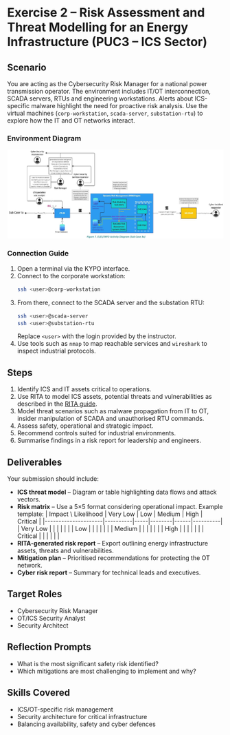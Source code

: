 # Exercise 2 – Risk Assessment and Threat Modelling for an Energy Infrastructure (PUC3 – ICS Sector)

## Scenario
You are acting as the Cybersecurity Risk Manager for a national power transmission operator. The environment includes IT/OT interconnection, SCADA servers, RTUs and engineering workstations. Alerts about ICS-specific malware highlight the need for proactive risk analysis. Use the virtual machines (`corp-workstation`, `scada-server`, `substation-rtu`) to explore how the IT and OT networks interact.

### Environment Diagram
![Energy topology](../static/diagram_energy.png)

### Connection Guide
1. Open a terminal via the KYPO interface.
2. Connect to the corporate workstation:
   ```bash
   ssh <user>@corp-workstation
   ```
3. From there, connect to the SCADA server and the substation RTU:
   ```bash
   ssh <user>@scada-server
   ssh <user>@substation-rtu
   ```
   Replace `<user>` with the login provided by the instructor.
4. Use tools such as `nmap` to map reachable services and `wireshark` to inspect industrial protocols.

## Steps
1. Identify ICS and IT assets critical to operations.
2. Use RITA to model ICS assets, potential threats and vulnerabilities as described in the [RITA guide](rita_guide.md).
3. Model threat scenarios such as malware propagation from IT to OT, insider manipulation of SCADA and unauthorised RTU commands.
4. Assess safety, operational and strategic impact.
5. Recommend controls suited for industrial environments.
6. Summarise findings in a risk report for leadership and engineers.

## Deliverables
Your submission should include:
- **ICS threat model** – Diagram or table highlighting data flows and attack vectors.
- **Risk matrix** – Use a 5×5 format considering operational impact. Example template:
  | Impact \ Likelihood | Very Low | Low | Medium | High | Critical |
  |---------------------|----------|-----|--------|------|----------|
  | Very Low            |          |     |        |      |          |
  | Low                 |          |     |        |      |          |
  | Medium              |          |     |        |      |          |
  | High                |          |     |        |      |          |
  | Critical            |          |     |        |      |          |
- **RITA-generated risk report** – Export outlining energy infrastructure assets, threats and vulnerabilities.
- **Mitigation plan** – Prioritised recommendations for protecting the OT network.
- **Cyber risk report** – Summary for technical leads and executives.

## Target Roles
- Cybersecurity Risk Manager
- OT/ICS Security Analyst
- Security Architect

## Reflection Prompts
- What is the most significant safety risk identified?
- Which mitigations are most challenging to implement and why?

## Skills Covered
- ICS/OT-specific risk management
- Security architecture for critical infrastructure
- Balancing availability, safety and cyber defences
